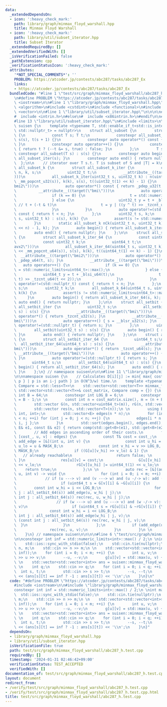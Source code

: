 ```yaml
---
data:
  _extendedDependsOn:
  - icon: ':heavy_check_mark:'
    path: library/graph/minmax_floyd_warshall.hpp
    title: Minmax Floyd Warshall
  - icon: ':heavy_check_mark:'
    path: library/util/subset_iterator.hpp
    title: Subset Iterator
  _extendedRequiredBy: []
  _extendedVerifiedWith: []
  _isVerificationFailed: false
  _pathExtension: cpp
  _verificationStatusIcon: ':heavy_check_mark:'
  attributes:
    '*NOT_SPECIAL_COMMENTS*': ''
    PROBLEM: https://atcoder.jp/contests/abc287/tasks/abc287_Ex
    links:
    - https://atcoder.jp/contests/abc287/tasks/abc287_Ex
  bundledCode: "#line 1 \"test/src/graph/minmax_floyd_warshall/abc287_h.test.cpp\"\
    \n#define PROBLEM \"https://atcoder.jp/contests/abc287/tasks/abc287_Ex\"\n\n#include\
    \ <iostream>\n\n#line 1 \"library/graph/minmax_floyd_warshall.hpp\"\n\n\n\n#include\
    \ <algorithm>\n#include <cstdint>\n#include <functional>\n#include <tuple>\n#include\
    \ <vector>\n\n#line 1 \"library/util/subset_iterator.hpp\"\n\n\n\n#ifdef _MSC_VER\n\
    #  include <intrin.h>\n#else\n#  include <x86intrin.h>\n#endif\n\n#include <cassert>\n\
    #line 13 \"library/util/subset_iterator.hpp\"\n#include <limits>\n\nnamespace\
    \ suisen {\n    template <typename T, std::enable_if_t<std::is_integral_v<T>,\
    \ std::nullptr_t> = nullptr>\n    struct all_subset {\n        struct all_subset_iter\
    \ {\n            const T s; T t;\n            constexpr all_subset_iter(T s) :\
    \ s(s), t(s + 1) {}\n            constexpr auto operator*() const { return t;\
    \ }\n            constexpr auto operator++() {}\n            constexpr auto operator!=(std::nullptr_t)\
    \ { return t ? (--t &= s, true) : false; }\n        };\n        T s;\n       \
    \ constexpr all_subset(T s) : s(s) {}\n        constexpr auto begin() { return\
    \ all_subset_iter(s); }\n        constexpr auto end() { return nullptr; }\n  \
    \  };\n\n    // iterator over T s.t. T is subset of S and |T| = k\n    struct\
    \ all_subset_k {\n        struct all_subset_k_iter {\n            const uint32_t\
    \ n, k, s;\n            uint32_t t;\n            __attribute__((target(\"avx2\"\
    )))\n            all_subset_k_iter(uint32_t s, uint32_t k) : n(uint32_t(1) <<\
    \ _mm_popcnt_u32(s)), k(k), s(s), t((uint32_t(1) << k) - 1) {}\n            __attribute__((target(\"\
    bmi2\")))\n            auto operator*() const { return _pdep_u32(t, s); }\n  \
    \          __attribute__((target(\"bmi\")))\n            auto operator++() {\n\
    \                if (k == 0) {\n                    t = std::numeric_limits<uint32_t>::max();\n\
    \                } else {\n                    uint32_t y = t + _blsi_u32(t);\
    \ // t + (-t & t)\n                    t = y | ((y ^ t) >> _tzcnt_u32(t << 2));\n\
    \                }\n            }\n            auto operator!=(std::nullptr_t)\
    \ const { return t < n; }\n        };\n        uint32_t s, k;\n        all_subset_k(uint32_t\
    \ s, uint32_t k) : s(s), k(k) {\n            assert(s != std::numeric_limits<uint32_t>::max());\n\
    \        }\n        static all_subset_k nCk(uint32_t n, uint32_t k) { return all_subset_k((uint32_t(1)\
    \ << n) - 1, k); }\n        auto begin() { return all_subset_k_iter(s, k); }\n\
    \        auto end() { return nullptr; }\n    };\n\n    struct all_subset_k_64\
    \ {\n        struct all_subset_k_iter_64 {\n            const uint64_t n, s;\n\
    \            const uint32_t k;\n            uint64_t t;\n            __attribute__((target(\"\
    avx2\")))\n            all_subset_k_iter_64(uint64_t s, uint32_t k) : n(uint64_t(1)\
    \ << _mm_popcnt_u64(s)), s(s), k(k), t((uint64_t(1) << k) - 1) {}\n          \
    \  __attribute__((target(\"bmi2\")))\n            auto operator*() const { return\
    \ _pdep_u64(t, s); }\n            __attribute__((target(\"bmi\")))\n         \
    \   auto operator++() {\n                if (k == 0) {\n                    t\
    \ = std::numeric_limits<uint64_t>::max();\n                } else {\n        \
    \            uint64_t y = t + _blsi_u64(t);\n                    t = y | ((y ^\
    \ t) >> _tzcnt_u64(t << 2));\n                }\n            }\n            auto\
    \ operator!=(std::nullptr_t) const { return t < n; }\n        };\n        uint64_t\
    \ s;\n        uint32_t k;\n        all_subset_k_64(uint64_t s, uint32_t k) : s(s),\
    \ k(k) {\n            assert(s != std::numeric_limits<uint64_t>::max());\n   \
    \     }\n        auto begin() { return all_subset_k_iter_64(s, k); }\n       \
    \ auto end() { return nullptr; }\n    };\n\n    struct all_setbit {\n        struct\
    \ all_setbit_iter {\n            uint32_t s;\n            all_setbit_iter(uint32_t\
    \ s) : s(s) {}\n            __attribute__((target(\"bmi\")))\n            auto\
    \ operator*() { return _tzcnt_u32(s); }\n            __attribute__((target(\"\
    bmi\")))\n            auto operator++() { s = __blsr_u32(s); }\n            auto\
    \ operator!=(std::nullptr_t) { return s; }\n        };\n        uint32_t s;\n\
    \        all_setbit(uint32_t s) : s(s) {}\n        auto begin() { return all_setbit_iter(s);\
    \ }\n        auto end() { return nullptr; }\n    };\n\n    struct all_setbit_64\
    \ {\n        struct all_setbit_iter_64 {\n            uint64_t s;\n          \
    \  all_setbit_iter_64(uint64_t s) : s(s) {}\n            __attribute__((target(\"\
    bmi\")))\n            auto operator*() { return _tzcnt_u64(s); }\n           \
    \ __attribute__((target(\"bmi\")))\n            auto operator++() { s = __blsr_u64(s);\
    \ }\n            auto operator!=(std::nullptr_t) { return s; }\n        };\n \
    \       uint64_t s;\n        all_setbit_64(uint64_t s) : s(s) {}\n        auto\
    \ begin() { return all_setbit_iter_64(s); }\n        auto end() { return nullptr;\
    \ }\n    };\n} // namespace suisen\n\n\n#line 11 \"library/graph/minmax_floyd_warshall.hpp\"\
    \n\nnamespace suisen {\n    // Calculates D[i][j] := min{ max{ cost(e) | e in\
    \ p } | p is an i-j path } in O(N^3/w) time.\n    template <typename T, typename\
    \ Compare = std::less<T>>\n    std::vector<std::vector<T>> minmax_floyd_warshall(const\
    \ std::vector<std::vector<T>>& cost_matrix, Compare comp = {}) {\n        constexpr\
    \ int B = 64;\n        constexpr int LOG_B = 6;\n        constexpr int MASK_B\
    \ = B - 1;\n \n        const int n = cost_matrix.size(), m = (n + B - 1) >> LOG_B;\n\
    \        std::vector G(n, std::vector<uint64_t>(m)), rG(n, std::vector<uint64_t>(m));\n\
    \        std::vector res(n, std::vector<T>(n));\n \n        using E = std::tuple<T,\
    \ int, int>;\n        std::vector<E> edges(n * n);\n        for (int i = 0; i\
    \ < n; ++i) for (int j = 0; j < n; ++j) {\n            edges[i * n + j] = { cost_matrix[i][j],\
    \ i, j };\n        }\n        std::sort(edges.begin(), edges.end(), [&comp](const\
    \ E& e1, const E& e2) { return comp(std::get<0>(e1), std::get<0>(e2)); });\n \n\
    \        // Add edges in ascending order of their costs.\n        for (const auto&\
    \ [cost_, u, v] : edges) {\n            const T& cost = cost_;\n            auto\
    \ add_edge = [&](int u, int v) {\n                const int u_hi = u >> LOG_B,\
    \ u_lo = u & MASK_B;\n                const int v_hi = v >> LOG_B, v_lo = v &\
    \ MASK_B;\n                if ((G[u][v_hi] >> v_lo) & 1) {\n                 \
    \   // already reachable\n                    return false; \n               \
    \ }\n                res[u][v] = cost;\n                G[u][v_hi] |= uint64_t(1)\
    \ << v_lo;\n                rG[v][u_hi] |= uint64_t(1) << u_lo;\n            \
    \    return true;\n            };\n \n            auto rec = [&](auto rec, int\
    \ u, int v) -> void {\n                for (int i = 0; i < m; ++i) {\n       \
    \             // if (u ---> v) and (v ---> w) and (u -/-> w): add (u ---> w)\n\
    \                    if (uint64_t s = G[v][i] & ~G[u][i]) {\n                \
    \        const int w_hi = i << LOG_B;\n                        for (const int\
    \ j : all_setbit_64(s)) add_edge(u, w_hi | j);\n                        for (const\
    \ int j : all_setbit_64(s)) rec(rec, u, w_hi | j);\n                    }\n  \
    \                  // if (w ---> u) and (u ---> v) and (w -/-> v): add (w --->\
    \ v)\n                    if (uint64_t s = rG[u][i] & ~rG[v][i]) {\n         \
    \               const int w_hi = i << LOG_B;\n                        for (const\
    \ int j : all_setbit_64(s)) add_edge(w_hi | j, v);\n                        for\
    \ (const int j : all_setbit_64(s)) rec(rec, w_hi | j, v);\n                  \
    \  }\n                }\n            };\n            if (add_edge(u, v)) {\n \
    \               rec(rec, u, v);\n            }\n        }\n \n        return res;\n\
    \    }\n} // namespace suisen\n\n\n\n#line 6 \"test/src/graph/minmax_floyd_warshall/abc287_h.test.cpp\"\
    \n\nconstexpr int inf = std::numeric_limits<int>::max() / 2;\n \nint main() {\n\
    \    std::ios::sync_with_stdio(false);\n    std::cin.tie(nullptr);\n \n    int\
    \ n, m;\n    std::cin >> n >> m;\n \n    std::vector<std::vector<int>> g(n, std::vector<int>(n,\
    \ inf));\n    for (int i = 0; i < m; ++i) {\n        int u, v;\n        std::cin\
    \ >> u >> v;\n        --u, --v;\n        g[u][v] = std::max(u, v) + 1;\n    }\n\
    \ \n    std::vector<std::vector<int>> ans = suisen::minmax_floyd_warshall(g);\n\
    \ \n    int q;\n    std::cin >> q;\n    for (int i = 0; i < q; ++i) {\n      \
    \  int s, t;\n        std::cin >> s >> t;\n        --s, --t;\n        std::cout\
    \ << (ans[s][t] == inf ? -1 : ans[s][t]) << '\\n';\n    }\n}\n"
  code: "#define PROBLEM \"https://atcoder.jp/contests/abc287/tasks/abc287_Ex\"\n\n\
    #include <iostream>\n\n#include \"library/graph/minmax_floyd_warshall.hpp\"\n\n\
    constexpr int inf = std::numeric_limits<int>::max() / 2;\n \nint main() {\n  \
    \  std::ios::sync_with_stdio(false);\n    std::cin.tie(nullptr);\n \n    int n,\
    \ m;\n    std::cin >> n >> m;\n \n    std::vector<std::vector<int>> g(n, std::vector<int>(n,\
    \ inf));\n    for (int i = 0; i < m; ++i) {\n        int u, v;\n        std::cin\
    \ >> u >> v;\n        --u, --v;\n        g[u][v] = std::max(u, v) + 1;\n    }\n\
    \ \n    std::vector<std::vector<int>> ans = suisen::minmax_floyd_warshall(g);\n\
    \ \n    int q;\n    std::cin >> q;\n    for (int i = 0; i < q; ++i) {\n      \
    \  int s, t;\n        std::cin >> s >> t;\n        --s, --t;\n        std::cout\
    \ << (ans[s][t] == inf ? -1 : ans[s][t]) << '\\n';\n    }\n}"
  dependsOn:
  - library/graph/minmax_floyd_warshall.hpp
  - library/util/subset_iterator.hpp
  isVerificationFile: true
  path: test/src/graph/minmax_floyd_warshall/abc287_h.test.cpp
  requiredBy: []
  timestamp: '2024-01-31 02:46:42+09:00'
  verificationStatus: TEST_ACCEPTED
  verifiedWith: []
documentation_of: test/src/graph/minmax_floyd_warshall/abc287_h.test.cpp
layout: document
redirect_from:
- /verify/test/src/graph/minmax_floyd_warshall/abc287_h.test.cpp
- /verify/test/src/graph/minmax_floyd_warshall/abc287_h.test.cpp.html
title: test/src/graph/minmax_floyd_warshall/abc287_h.test.cpp
---
```

